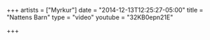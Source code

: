 +++
artists = ["Myrkur"]
date = "2014-12-13T12:25:27-05:00"
title = "Nattens Barn"
type = "video"
youtube = "32KB0epn21E"

+++

